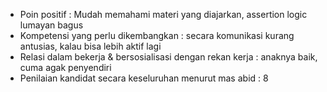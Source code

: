 - Poin positif : Mudah memahami materi yang diajarkan,  assertion logic lumayan bagus
- Kompetensi yang perlu dikembangkan :  secara komunikasi kurang antusias, kalau bisa lebih aktif lagi
- Relasi dalam bekerja & bersosialisasi dengan rekan kerja :  anaknya baik, cuma agak penyendiri
- Penilaian kandidat secara keseluruhan menurut mas abid : 8

